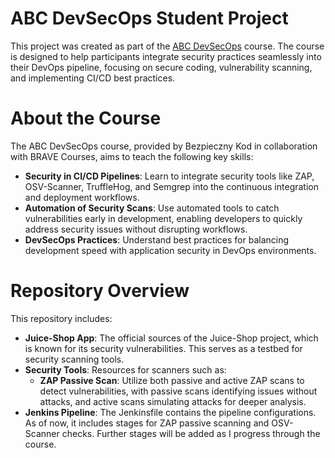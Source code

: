 # ABC DevSecOps Student Project
This project was created as part of the [ABC DevSecOps](https://www.abcdevsecops.pl/) course. The course is designed to help participants integrate security practices seamlessly into their DevOps pipeline, focusing on secure coding, vulnerability scanning, and implementing CI/CD best practices.

# About the Course
The ABC DevSecOps course, provided by Bezpieczny Kod in collaboration with BRAVE Courses, aims to teach the following key skills:

- **Security in CI/CD Pipelines**: Learn to integrate security tools like ZAP, OSV-Scanner, TruffleHog, and Semgrep into the continuous integration and deployment workflows.
- **Automation of Security Scans**: Use automated tools to catch vulnerabilities early in development, enabling developers to quickly address security issues without disrupting workflows.
- **DevSecOps Practices**: Understand best practices for balancing development speed with application security in DevOps environments.

# Repository Overview
This repository includes:

- **Juice-Shop App**: The official sources of the Juice-Shop project, which is known for its security vulnerabilities. This serves as a testbed for security scanning tools.
- **Security Tools**: Resources for scanners such as:
  - **ZAP Passive Scan**: Utilize both passive and active ZAP scans to detect vulnerabilities, with passive scans identifying issues without attacks, and active scans simulating attacks for deeper analysis.
- **Jenkins Pipeline**: The Jenkinsfile contains the pipeline configurations. As of now, it includes stages for ZAP passive scanning and OSV-Scanner checks. Further stages will be added as I progress through the course.
